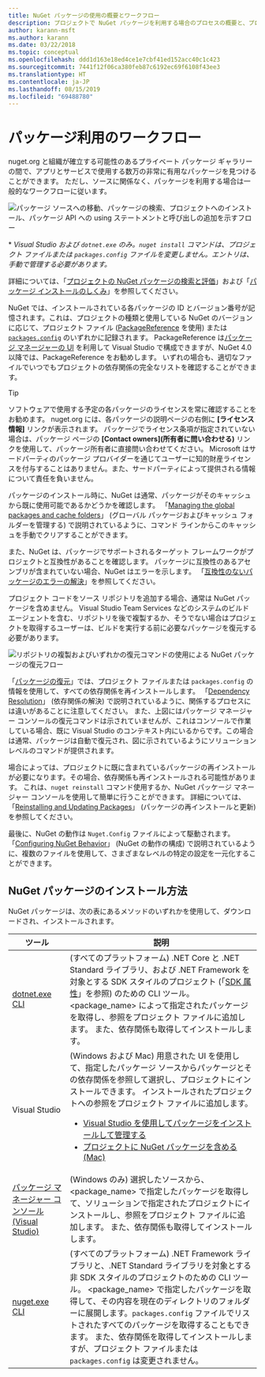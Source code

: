 ```yaml
---
title: NuGet パッケージの使用の概要とワークフロー
description: プロジェクトで NuGet パッケージを利用する場合のプロセスの概要と、プロセスの他の特定の部分へのリンク。
author: karann-msft
ms.author: karann
ms.date: 03/22/2018
ms.topic: conceptual
ms.openlocfilehash: ddd1d163e18ed4ce1e7cbf41ed152acc40c1c423
ms.sourcegitcommit: 7441f12f06ca380feb87c6192ec69f6108f43ee3
ms.translationtype: HT
ms.contentlocale: ja-JP
ms.lasthandoff: 08/15/2019
ms.locfileid: "69488780"
---
```

# <a name="package-consumption-workflow"></a>パッケージ利用のワークフロー

nuget.org と組織が確立する可能性のあるプライベート パッケージ ギャラリーの間で、アプリとサービスで使用する数万の非常に有用なパッケージを見つけることができます。 ただし、ソースに関係なく、パッケージを利用する場合は一般的なワークフローに従います。

![パッケージ ソースへの移動、パッケージの検索、プロジェクトへのインストール、パッケージ API への using ステートメントと呼び出しの追加を示すフロー](media/Overview-01-GeneralFlow.png)

\* _Visual Studio および `dotnet.exe` のみ。`nuget install` コマンドは、プロジェクト ファイルまたは `packages.config` ファイルを変更しません。エントリは、手動で管理する必要があります。_

詳細については、「[プロジェクトの NuGet パッケージの検索と評価](../consume-packages/finding-and-choosing-packages.md)」および「[パッケージ インストールのしくみ](../concepts/package-installation-process.md)」を参照してください。

NuGet では、インストールされている各パッケージの ID とバージョン番号が記憶されます。これは、プロジェクトの種類と使用している NuGet のバージョンに応じて、プロジェクト ファイル ([PackageReference](../consume-packages/package-references-in-project-files.md) を使用) または [`packages.config`](../reference/packages-config.md) のいずれかに記録されます。 PackageReference は[パッケージ マネージャーの UI](install-use-packages-visual-studio.md) を利用して Visual Studio で構成できますが、NuGet 4.0 以降では、PackageReference をお勧めします。 いずれの場合も、適切なファイルでいつでもプロジェクトの依存関係の完全なリストを確認することができます。

> [!Tip]
> ソフトウェアで使用する予定の各パッケージのライセンスを常に確認することをお勧めます。 nuget.org には、各パッケージの説明ページの右側に **[ライセンス情報]** リンクが表示されます。 パッケージでライセンス条項が指定されていない場合は、パッケージ ページの **[Contact owners]\(所有者に問い合わせる\)** リンクを使用して、パッケージ所有者に直接問い合わせてください。 Microsoft はサードパーティのパッケージ プロバイダーを通じてユーザーに知的財産ライセンスを付与することはありません。また、サードパーティによって提供される情報について責任を負いません。

パッケージのインストール時に、NuGet は通常、パッケージがそのキャッシュから既に使用可能であるかどうかを確認します。 「[Managing the global packages and cache folders](../consume-packages/managing-the-global-packages-and-cache-folders.md)」 (グローバル パッケージおよびキャッシュ フォルダーを管理する) で説明されているように、コマンド ラインからこのキャッシュを手動でクリアすることができます。

また、NuGet は、パッケージでサポートされるターゲット フレームワークがプロジェクトと互換性があることを確認します。 パッケージに互換性のあるアセンブリが含まれていない場合、NuGet はエラーを示します。 「[互換性のないパッケージのエラーの解決](../concepts/dependency-resolution.md#resolving-incompatible-package-errors)」を参照してください。

プロジェクト コードをソース リポジトリを追加する場合、通常は NuGet パッケージを含めません。 Visual Studio Team Services などのシステムのビルド エージェントを含む、リポジトリを後で複製するか、そうでない場合はプロジェクトを取得するユーザーは、ビルドを実行する前に必要なパッケージを復元する必要があります。

![リポジトリの複製およびいずれかの復元コマンドの使用による NuGet パッケージの復元フロー](media/Overview-02-RestoreFlow.png)

「[パッケージの復元](../consume-packages/package-restore.md)」では、プロジェクト ファイルまたは `packages.config` の情報を使用して、すべての依存関係を再インストールします。 「[Dependency Resolution](../concepts/dependency-resolution.md)」 (依存関係の解決) で説明されているように、関係するプロセスには違いがあることに注意してください。 また、上図にはパッケージ マネージャー コンソールの復元コマンドは示されていませんが、これはコンソールで作業している場合、既に Visual Studio のコンテキスト内にいるからです。この場合は通常、パッケージは自動で復元され、図に示されているようにソリューション レベルのコマンドが提供されます。

場合によっては、プロジェクトに既に含まれているパッケージの再インストールが必要になります。その場合、依存関係も再インストールされる可能性があります。 これは、`nuget reinstall` コマンド使用するか、NuGet パッケージ マネージャー コンソールを使用して簡単に行うことができます。 詳細については、「[Reinstalling and Updating Packages](../consume-packages/reinstalling-and-updating-packages.md)」 (パッケージの再インストールと更新) を参照してください。

最後に、NuGet の動作は `Nuget.Config` ファイルによって駆動されます。 「[Configuring NuGet Behavior](../consume-packages/configuring-nuget-behavior.md)」 (NuGet の動作の構成) で説明されているように、複数のファイルを使用して、さまざまなレベルの特定の設定を一元化することができます。

## <a name="ways-to-install-a-nuget-package"></a>NuGet パッケージのインストール方法

NuGet パッケージは、次の表にあるメソッドのいずれかを使用して、ダウンロードされ、インストールされます。

| ツール | 説明 |
| --- | --- |
| [dotnet.exe CLI](install-use-packages-dotnet-cli.md) | (すべてのプラットフォーム) .NET Core と .NET Standard ライブラリ、および .NET Framework を対象とする SDK スタイルのプロジェクト (「[SDK 属性](/dotnet/core/tools/csproj#additions)」を参照) のための CLI ツール。 \<package_name\> によって指定されたパッケージを取得し、参照をプロジェクト ファイルに追加します。 また、依存関係も取得してインストールします。 |
| Visual Studio | (Windows および Mac) 用意された UI を使用して、指定したパッケージ ソースからパッケージとその依存関係を参照して選択し、プロジェクトにインストールできます。 インストールされたプロジェクトへの参照をプロジェクト ファイルに追加します。<ul><li>[Visual Studio を使用してパッケージをインストールして管理する](install-use-packages-visual-studio.md)</li><li>[プロジェクトに NuGet パッケージを含める (Mac)](/visualstudio/mac/nuget-walkthrough)</li></ul> |
| [パッケージ マネージャー コンソール (Visual Studio)](install-use-packages-powershell.md) | (Windows のみ) 選択したソースから、\<package_name\> で指定したパッケージを取得して、ソリューションで指定されたプロジェクトにインストールし、参照をプロジェクト ファイルに追加します。 また、依存関係も取得してインストールします。 |
| [nuget.exe CLI](install-use-packages-nuget-cli.md) | (すべてのプラットフォーム) .NET Framework ライブラリと、.NET Standard ライブラリを対象とする非 SDK スタイルのプロジェクトのための CLI ツール。 \<package_name\> で指定したパッケージを取得して、その内容を現在のディレクトリのフォルダーに展開します。`packages.config` ファイルでリストされたすべてのパッケージを取得することもできます。 また、依存関係を取得してインストールしますが、プロジェクト ファイルまたは `packages.config` は変更されません。 |

